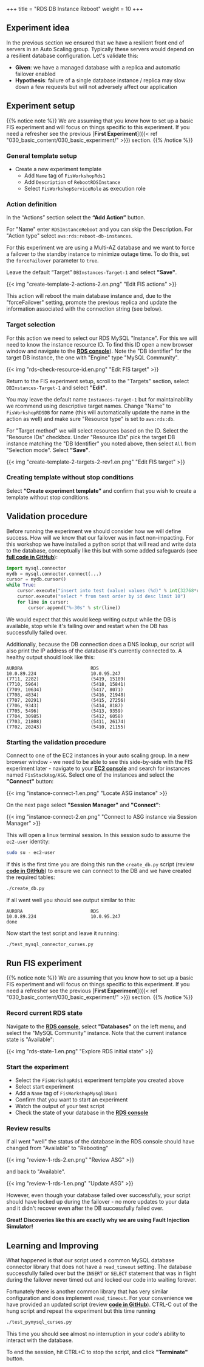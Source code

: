 +++
title = "RDS DB Instance Reboot"
weight = 10
+++

## Experiment idea

In the previous section we ensured that we have a resilient front end of servers in an Auto Scaling group. Typically these servers would depend on a resilient database configuration. Let's validate this:

* **Given**: we have a managed database with a replica and automatic failover enabled
* **Hypothesis**: failure of a single database instance / replica may slow down a few requests but will not adversely affect our application

## Experiment setup

{{% notice note %}}
We are assuming that you know how to set up a basic FIS experiment and will focus on things specific to this experiment. If you need a refresher see the previous [**First Experiment**]({{< ref "030_basic_content/030_basic_experiment/" >}}) section.
{{% /notice %}}

### General template setup

* Create a new experiment template
  * Add `Name` tag of `FisWorkshopRds1`
  * Add `Description` of `RebootRDSInstance`
  * Select `FisWorkshopServiceRole` as execution role

### Action definition

In the “Actions” section select the **“Add Action”** button.

For "Name" enter `RDSInstanceReboot` and you can skip the Description. For "Action type" select `aws:rds:reboot-db-instances`.

For this experiment we are using a Multi-AZ database and we want to force a failover to the standby instance to minimize outage time. To do this, set the `forceFailover` parameter to `true`.

Leave the default “Target” `DBInstances-Target-1` and select **"Save"**.

{{< img "create-template-2-actions-2.en.png" "Edit FIS actions" >}}

This action will reboot the main database instance and, due to the "forceFailover" setting, promote the previous replica and update the information associated with the connection string (see below).

### Target selection

For this action we need to select our RDS MySQL "Instance". For this we will need to know the instance resource ID. To find this ID open a new browser window and navigate to the [**RDS console**](https://console.aws.amazon.com/rds/home?#databases:)). Note the "DB identifier" for the target DB instance, the one with "Engine" type "MySQL Community".

{{< img "rds-check-resource-id.en.png" "Edit FIS target" >}}

Return to the FIS experiment setup, scroll to the "Targets" section, select `DBInstances-Target-1` and select **"Edit"**.

You may leave the default name `Instances-Target-1` but for maintainability we rcommend using descriptive target names. Change "Name" to `FisWorkshopRDSDB` for name (this will automatically update the name in the action as well) and make sure "Resource type" is set to `aws:rds:db`. 

For "Target method" we will select resources based on the ID. Select the "Resource IDs" checkbox. Under "Resource IDs" pick the target DB instance matching the "DB Identifier" you noted above, then select `All` from "Selection mode". Select **"Save"**.

{{< img "create-template-2-targets-2-rev1.en.png" "Edit FIS target" >}}

### Creating template without stop conditions

Select **“Create experiment template”** and confirm that you wish to create a template without stop conditions.

## Validation procedure

Before running the experiment we should consider how we will define success. How will we know that our failover was in fact non-impacting. For this workshop we have installed a python script that will read and write data to the database, conceptually like this but with some added safeguards (see [**full code in GitHub**](https://github.com/aws-samples/aws-fault-injection-simulator-workshop/blob/main/resources/templates/asg-cdk/assets/test_mysql_connector_curses.py)):

```python
import mysql.connector
mydb = mysql.connector.connect(...)
cursor = mydb.cursor()
while True:
    cursor.execute("insert into test (value) values (%d)" % int(32768*random.random()))
    cursor.execute("select * from test order by id desc limit 10")
    for line in cursor:
        cursor.append("%-30s" % str(line))
```

We would expect that this would keep writing output while the DB is available, stop while it's failing over and restart when the DB has successfully failed over.

Additionally, because the DB connection does a DNS lookup, our script will also print the IP address of the database it's currently connected to. A healthy output should look like this:

```text
AURORA                         RDS
10.0.89.224                    10.0.95.247
(7711, 2282)                   (5419, 15189)
(7710, 5964)                   (5418, 15841)
(7709, 10634)                  (5417, 8071)
(7708, 4834)                   (5416, 21948)
(7707, 20291)                  (5415, 27256)
(7706, 9343)                   (5414, 8187)
(7705, 5496)                   (5413, 9359)
(7704, 30985)                  (5412, 6058)
(7703, 21808)                  (5411, 26174)
(7702, 20243)                  (5410, 21155)
```

### Starting the validation procedure

Connect to one of the EC2 instances in your auto scaling group. In a new browser window - we need to be able to see this side-by-side with the FIS experiment later - navigate to your [**EC2 console**](https://console.aws.amazon.com/ec2/v2/home?#Instances:instanceState=running;search=FisStackAsg/ASG) and search for instances named `FisStackAsg/ASG`. Select one of the instances and select the **"Connect"** button:

{{< img "instance-connect-1.en.png" "Locate ASG instance" >}}

On the next page select **"Session Manager"** and **"Connect"**:

{{< img "instance-connect-2.en.png" "Connect to ASG instance via Session Manager" >}}

This will open a linux terminal session. In this session sudo to assume the `ec2-user` identity:

```bash
sudo su - ec2-user
```

If this is the first time you are doing this run the `create_db.py` script (review [**code in GitHub**](https://github.com/aws-samples/aws-fault-injection-simulator-workshop/blob/main/resources/templates/asg-cdk/assets/create_db.py)) to ensure we can connect to the DB and we have created the required tables:

```bash
./create_db.py
```

If all went well you should see output similar to this:

```
AURORA                         RDS
10.0.89.224                    10.0.95.247
done
```

Now start the test script and leave it running:

```bash
./test_mysql_connector_curses.py
```

## Run FIS experiment

{{% notice note %}}
We are assuming that you know how to set up a basic FIS experiment and will focus on things specific to this experiment. If you need a refresher see the previous [**First Experiment**]({{< ref "030_basic_content/030_basic_experiment/" >}}) section.
{{% /notice %}}

### Record current RDS state

Navigate to the [**RDS console**](https://console.aws.amazon.com/rds/home?#databases:), select **"Databases"** on the left menu, and select the "MySQL Community" instance. Note that the current instance state is "Available":

{{< img "rds-state-1.en.png" "Explore RDS initial state" >}}

### Start the experiment

* Select the `FisWorkshopRds1` experiment template you created above 
* Select start experiment
* Add a `Name` tag of `FisWorkshopMysql1Run1`
* Confirm that you want to start an experiment
* Watch the output of your test script 
* Check the state of your database in the [**RDS console**](https://console.aws.amazon.com/rds/home?#databases:)

### Review results

If all went "well" the status of the database in the RDS console should have changed from "Available" to "Rebooting" 

{{< img "review-1-rds-2.en.png" "Review ASG" >}}

and back to "Available".

{{< img "review-1-rds-1.en.png" "Update ASG" >}}

However, even though your database failed over successfully, your script should have locked up during the failover - no more updates to your data and it didn't recover even after the DB successfully failed over. 

**Great! Discoveries like this are exactly why we are using Fault Injection Simulator!**

## Learning and Improving

What happened is that our script used a common MySQL database connector library that does not have a `read_timeout` setting. The database successfully failed over but the `INSERT` or `SELECT` statement that was in flight during the failover never timed out and locked our code into waiting forever. 

Fortunately there is another common library that has very similar configuration and does implement `read_timeout`. For your convenience we have provided an updated script (review [**code in GitHub**](https://github.com/aws-samples/aws-fault-injection-simulator-workshop/blob/main/resources/templates/asg-cdk/assets/test_pymysql_curses.py)). CTRL-C out of the hung script and repeat the experiment but this time running 


```bash
./test_pymysql_curses.py
```

This time you should see almost no interruption in your code's ability to interact with the database.

To end the session, hit CTRL+C to stop the script, and click **"Terminate"** button.
